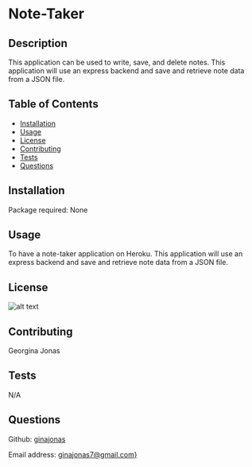 # Note-Taker

  ## Description
  This application can be used to write, save, and delete notes. This application will use an express backend and save and retrieve note data from a JSON file.  

  ## Table of Contents

  - [Installation](#installation)
  - [Usage](#usage)
  - [License](#license)
  - [Contributing](#contributing)
  - [Tests](#tests)
  - [Questions](#questions)


  ## Installation 

  Package required: None

  ## Usage

  To have a note-taker application on Heroku. This application will use an express backend and save and retrieve note data from a JSON file. 
  

  ## License
  ![alt text](https://badgen.net/badge/license/None)
  

  ## Contributing
  
  Georgina Jonas

  ## Tests
  
  N/A

  ## Questions
  Github: [ginajonas](https://github.com/ginajonas)

  Email address: [ginajonas7@gmail.com}](mailto:ginajonas7@gmail.com)
